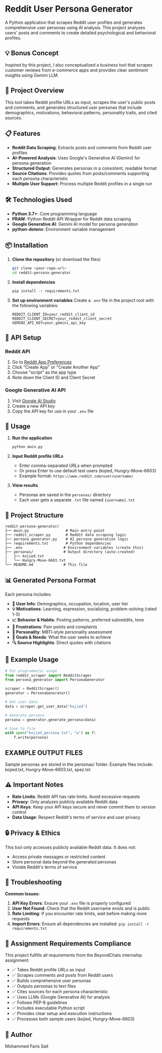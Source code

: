# Reddit User Persona Generator

A Python application that scrapes Reddit user profiles and generates comprehensive user personas using AI analysis. This project analyzes users' posts and comments to create detailed psychological and behavioral profiles.

## 💡 Bonus Concept
Inspired by this project, I also conceptualized a business tool that scrapes customer reviews from e-commerce apps and provides clear sentiment insights using Gemini LLM.

## 🎯 Project Overview

This tool takes Reddit profile URLs as input, scrapes the user's public posts and comments, and generates structured user personas that include demographics, motivations, behavioral patterns, personality traits, and cited sources.

## 📋 Features

- **Reddit Data Scraping**: Extracts posts and comments from Reddit user profiles
- **AI-Powered Analysis**: Uses Google's Generative AI (Gemini) for persona generation
- **Structured Output**: Generates personas in a consistent, readable format
- **Source Citations**: Provides quotes from posts/comments supporting each persona characteristic
- **Multiple User Support**: Process multiple Reddit profiles in a single run

## 🛠️ Technologies Used

- **Python 3.7+**: Core programming language
- **PRAW**: Python Reddit API Wrapper for Reddit data scraping
- **Google Generative AI**: Gemini AI model for persona generation
- **python-dotenv**: Environment variable management

## 📦 Installation

1. **Clone the repository** (or download the files)
   ```bash
   git clone <your-repo-url>
   cd reddit-persona-generator
   ```

2. **Install dependencies**
   ```bash
   pip install -r requirements.txt
   ```

3. **Set up environment variables**
   Create a `.env` file in the project root with the following variables:
   ```env
   REDDIT_CLIENT_ID=your_reddit_client_id
   REDDIT_CLIENT_SECRET=your_reddit_client_secret
   GEMINI_API_KEY=your_gemini_api_key
   ```

## 🔑 API Setup

### Reddit API
1. Go to [Reddit App Preferences](https://www.reddit.com/prefs/apps)
2. Click "Create App" or "Create Another App"
3. Choose "script" as the app type
4. Note down the Client ID and Client Secret

### Google Generative AI API
1. Visit [Google AI Studio](https://makersuite.google.com/app/apikey)
2. Create a new API key
3. Copy the API key for use in your `.env` file

## 🚀 Usage

1. **Run the application**
   ```bash
   python main.py
   ```

2. **Input Reddit profile URLs**
   - Enter comma-separated URLs when prompted
   - Or press Enter to use default test users (kojied, Hungry-Move-6603)
   - Example format: `https://www.reddit.com/user/username/`

3. **View results**
   - Personas are saved in the `personas/` directory
   - Each user gets a separate `.txt` file named `{username}.txt`

## 📁 Project Structure

```
reddit-persona-generator/
├── main.py                 # Main entry point
├── reddit_scraper.py       # Reddit data scraping logic
├── persona_generator.py    # AI persona generation logic
├── requirements.txt        # Python dependencies
├── .env                   # Environment variables (create this)
├── personas/              # Output directory (auto-created)
│   ├── kojied.txt
│   └── Hungry-Move-6603.txt
└── README.md              # This file
```

## 📊 Generated Persona Format

Each persona includes:

- **👤 User Info**: Demographics, occupation, location, user tier
- **💡 Motivations**: Learning, expression, socializing, problem-solving (rated 1-5)
- **📈 Behavior & Habits**: Posting patterns, preferred subreddits, tone
- **😤 Frustrations**: Pain points and complaints
- **🧠 Personality**: MBTI-style personality assessment
- **🎯 Goals & Needs**: What the user seeks to achieve
- **🔍 Source Highlights**: Direct quotes with citations

## 🎯 Example Usage

```python
# For programmatic usage
from reddit_scraper import RedditScraper
from persona_generator import PersonaGenerator

scraper = RedditScraper()
generator = PersonaGenerator()

# Get user data
data = scraper.get_user_data("kojied")

# Generate persona
persona = generator.generate_persona(data)

# Save to file
with open("kojied_persona.txt", "w") as f:
    f.write(persona)
```
## EXAMPLE OUTPUT FILES
Sample personas are stored in the personas/ folder. Example files include:
kojied.txt,
Hungry-Move-6603.txt,
spez.txt

## ⚠️ Important Notes

- **Rate Limits**: Reddit API has rate limits. Avoid excessive requests
- **Privacy**: Only analyzes publicly available Reddit data
- **API Keys**: Keep your API keys secure and never commit them to version control
- **Data Usage**: Respect Reddit's terms of service and user privacy

## 🔒 Privacy & Ethics

This tool only accesses publicly available Reddit data. It does not:
- Access private messages or restricted content
- Store personal data beyond the generated personas
- Violate Reddit's terms of service

## 🐛 Troubleshooting

**Common Issues:**

1. **API Key Errors**: Ensure your `.env` file is properly configured
2. **User Not Found**: Check that the Reddit username exists and is public
3. **Rate Limiting**: If you encounter rate limits, wait before making more requests
4. **Import Errors**: Ensure all dependencies are installed: `pip install -r requirements.txt`

## 📝 Assignment Requirements Compliance

This project fulfills all requirements from the BeyondChats internship assignment:

- ✅ Takes Reddit profile URLs as input
- ✅ Scrapes comments and posts from Reddit users
- ✅ Builds comprehensive user personas
- ✅ Outputs personas to text files
- ✅ Cites sources for each persona characteristic
- ✅ Uses LLMs (Google Generative AI) for analysis
- ✅ Follows PEP-8 guidelines
- ✅ Includes executable Python script
- ✅ Provides clear setup and execution instructions
- ✅ Processes both sample users (kojied, Hungry-Move-6603)

## 👤 Author
Mohammed Faris Sait


